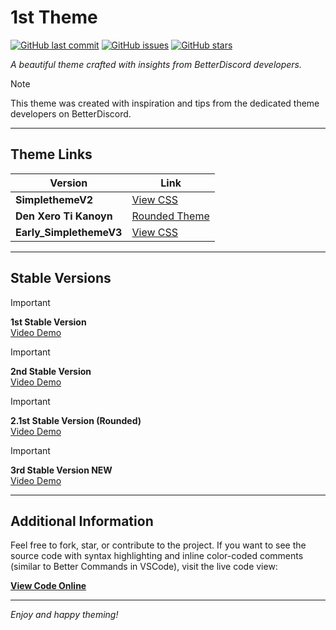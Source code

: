 # 1st Theme

[![GitHub last commit](https://img.shields.io/github/last-commit/thomasthanos/1st-theme?style=flat-square)](https://github.com/thomasthanos/1st-theme/commits/main)
[![GitHub issues](https://img.shields.io/github/issues/thomasthanos/1st-theme?style=flat-square)](https://github.com/thomasthanos/1st-theme/issues)
[![GitHub stars](https://img.shields.io/github/stars/thomasthanos/1st-theme?style=flat-square)](https://github.com/thomasthanos/1st-theme/stargazers)

_A beautiful theme crafted with insights from BetterDiscord developers._

> [!NOTE]  
> This theme was created with inspiration and tips from the dedicated theme developers on BetterDiscord.

---

## Theme Links

<div align="center">

| **Version**              | **Link**                                                                                       |
|--------------------------|------------------------------------------------------------------------------------------------|
| **SimplethemeV2**        | [View CSS](https://thomasthanos.github.io/1st-theme/SimplethemeV2.theme.css)                     |
| **Den Xero Ti Kanoyn**   | [Rounded Theme](https://nikospepponis.github.io/links/den-xero-ti-kanoyn.theme.css)               |
| **Early_SimplethemeV3**  | [View CSS](https://thomasthanos.github.io/1st-theme/Early_SimplethemeV3.theme.css)               |

</div>

---

## Stable Versions

> [!IMPORTANT]  
> **1st Stable Version**  
> [Video Demo](https://github.com/thomasthanos/1st-theme/assets/116557800/bf699006-6b82-47dd-a70f-08e8841a33a6)

> [!IMPORTANT]  
> **2nd Stable Version**  
> [Video Demo](https://github.com/thomasthanos/1st-theme/assets/116557800/d4e122e7-f3c8-4554-9b30-ff42f772c681)

> [!IMPORTANT]  
> **2.1st Stable Version (Rounded)**  
> [Video Demo](https://github.com/thomasthanos/1st-theme/assets/116557800/89913b35-a6b8-450e-9372-b06759524dd7)

> [!IMPORTANT]  
> **3rd Stable Version NEW**  
> [Video Demo](https://github.com/user-attachments/assets/3412be9e-7bf7-4fe2-b26a-cba148e4a0fd)

---

## Additional Information

Feel free to fork, star, or contribute to the project. If you want to see the source code with syntax highlighting and inline color-coded comments (similar to Better Commands in VSCode), visit the live code view:

**[View Code Online](https://thomasthanos.github.io/1st-theme/index.html#section-css1)**

---

_Enjoy and happy theming!_
